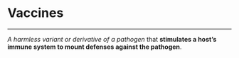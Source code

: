 # Vaccines
---
*A harmless variant or derivative of a pathogen* that **stimulates a host’s immune system to mount defenses against the pathogen**.